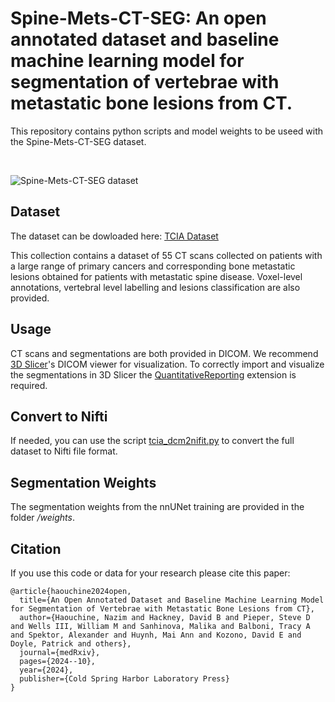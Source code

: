# Spine-Mets-CT-SEG: An open annotated dataset and baseline machine learning model for segmentation of vertebrae with metastatic bone lesions from CT. 
This repository contains python scripts and model weights to be useed with the Spine-Mets-CT-SEG dataset.

<br />

![Spine-Mets-CT-SEG dataset](https://www.cancerimagingarchive.net/wp-content/uploads/Spine-Mets-CT-SEG_selected_image.png)

## Dataset
The dataset can be dowloaded here: [TCIA Dataset](https://www.cancerimagingarchive.net/collection/spine-mets-ct-seg/) 

This collection contains a dataset of 55 CT scans collected on patients with a large range of primary cancers and corresponding bone metastatic lesions obtained for patients with metastatic spine disease. Voxel-level annotations, vertebral level labelling and lesions classification are also provided.  

## Usage
CT scans and segmentations are both provided in DICOM. We recommend [3D Slicer](https://www.slicer.org)'s DICOM viewer for visualization.
To correctly import and visualize the segmentations in 3D Slicer the [QuantitativeReporting](https://qiicr.gitbook.io/quantitativereporting-guide/) extension is required.

## Convert to Nifti
If needed, you can use the script [tcia_dcm2nifit.py](https://github.com/rouge1616/Spine-Mets-CT-SEG/blob/main/tcia_dcm2nifti.py) to convert the full dataset to Nifti file format.

## Segmentation Weights
The segmentation weights from the nnUNet training are provided in the folder _/weights_.

## Citation
If you use this code or data for your research please cite this paper:

```
@article{haouchine2024open,
  title={An Open Annotated Dataset and Baseline Machine Learning Model for Segmentation of Vertebrae with Metastatic Bone Lesions from CT},
  author={Haouchine, Nazim and Hackney, David B and Pieper, Steve D and Wells III, William M and Sanhinova, Malika and Balboni, Tracy A and Spektor, Alexander and Huynh, Mai Ann and Kozono, David E and Doyle, Patrick and others},
  journal={medRxiv},
  pages={2024--10},
  year={2024},
  publisher={Cold Spring Harbor Laboratory Press}
}
```


